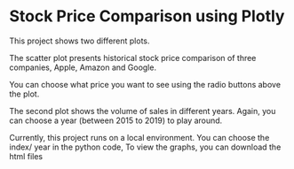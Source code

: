# Stock Price Comparison using Plotly

This project shows two different plots. 

The scatter plot presents historical stock price comparison of three companies, Apple, Amazon and Google. 

You can choose what price you want to see using the radio buttons above the plot.

The second plot shows the volume of sales in different years. Again, you can choose a year (between 2015 to 2019) to play around.

Currently, this project runs on a local environment. You can choose the index/ year in the python code,
To view the graphs, you can download the html files 
